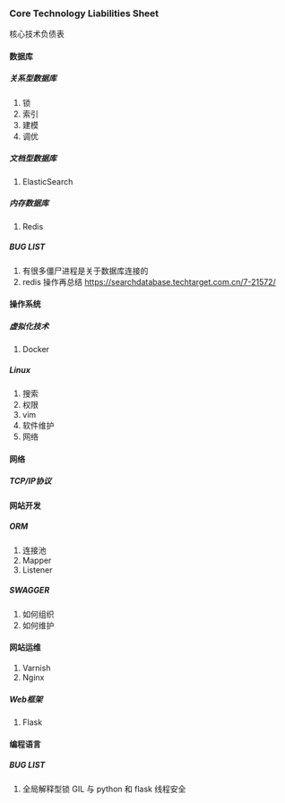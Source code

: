 ### Core Technology Liabilities Sheet
核心技术负债表

#### 数据库
##### 关系型数据库
1. 锁
2. 索引
3. 建模
4. 调优

##### 文档型数据库
1. ElasticSearch

##### 内存数据库
1. Redis

##### BUG LIST
1. 有很多僵尸进程是关于数据库连接的
2. redis 操作再总结 https://searchdatabase.techtarget.com.cn/7-21572/

#### 操作系统
##### 虚拟化技术
1. Docker

##### Linux
1. 搜索
2. 权限
3. vim
4. 软件维护
5. 网络


#### 网络
##### TCP/IP协议


#### 网站开发
##### ORM
1. 连接池
2. Mapper
3. Listener

##### SWAGGER
1. 如何组织
2. 如何维护

#### 网站运维
1. Varnish
2. Nginx

##### Web框架
1. Flask


#### 编程语言

##### BUG LIST
1. 全局解释型锁 GIL 与 python 和 flask 线程安全

